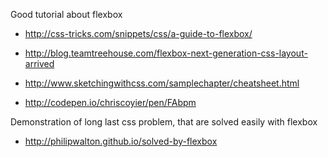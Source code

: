 Good tutorial about flexbox
* http://css-tricks.com/snippets/css/a-guide-to-flexbox/
* http://blog.teamtreehouse.com/flexbox-next-generation-css-layout-arrived
* http://www.sketchingwithcss.com/samplechapter/cheatsheet.html


* http://codepen.io/chriscoyier/pen/FAbpm

Demonstration of long last css problem, that are solved easily with flexbox
* http://philipwalton.github.io/solved-by-flexbox
